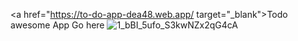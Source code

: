<a href="https://to-do-app-dea48.web.app/ target="_blank">Todo awesome App Go here</a>
![1_bBI_5ufo_S3kwNZx2qG4cA](https://user-images.githubusercontent.com/47673417/121807471-fab2a000-cc5c-11eb-93a7-bf4c718239fa.jpeg)
